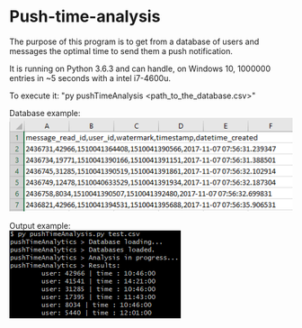 # Push-time-analysis
The purpose of this program is to get from a database of users and messages the optimal time to send them a push notification. 

It is running on Python 3.6.3 and can handle, on Windows 10, 1000000 entries in ~5 seconds with a intel i7-4600u.

To execute it: "py pushTimeAnalysis <path_to_the_database.csv>"

Database example:  
![database example](https://raw.githubusercontent.com/aveldocquin/Push-time-analysis/master/docs/images/database_example.png)

Output example:  
![database example](https://raw.githubusercontent.com/aveldocquin/Push-time-analysis/master/docs/images/output_example.png)